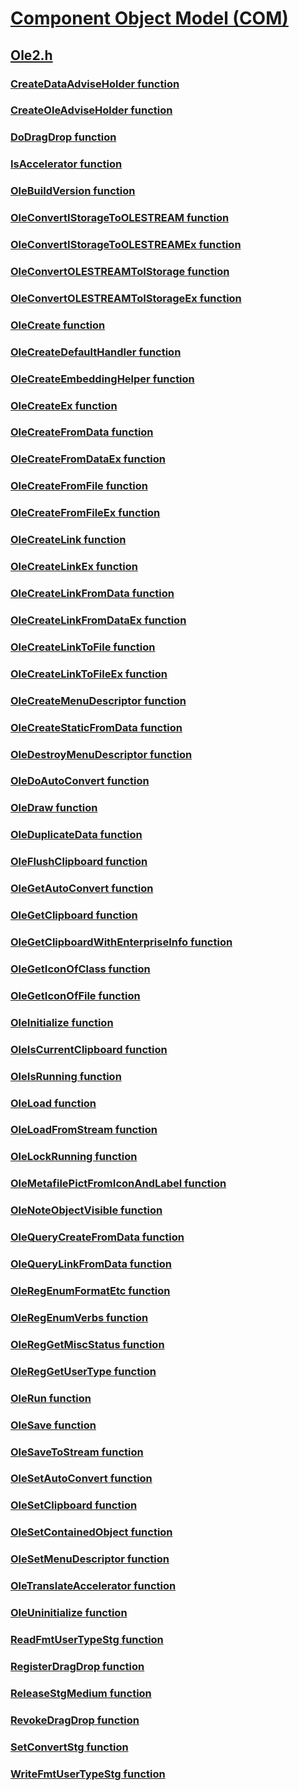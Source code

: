 # [Component Object Model (COM)](../_com/index.md)
## [Ole2.h](index.md)
### [CreateDataAdviseHolder function](../ole2/nf-ole2-createdataadviseholder.md)
### [CreateOleAdviseHolder function](../ole2/nf-ole2-createoleadviseholder.md)
### [DoDragDrop function](../ole2/nf-ole2-dodragdrop.md)
### [IsAccelerator function](../ole2/nf-ole2-isaccelerator.md)
### [OleBuildVersion function](../ole2/nf-ole2-olebuildversion.md)
### [OleConvertIStorageToOLESTREAM function](../ole2/nf-ole2-oleconvertistoragetoolestream.md)
### [OleConvertIStorageToOLESTREAMEx function](../ole2/nf-ole2-oleconvertistoragetoolestreamex.md)
### [OleConvertOLESTREAMToIStorage function](../ole2/nf-ole2-oleconvertolestreamtoistorage.md)
### [OleConvertOLESTREAMToIStorageEx function](../ole2/nf-ole2-oleconvertolestreamtoistorageex.md)
### [OleCreate function](../ole2/nf-ole2-olecreate.md)
### [OleCreateDefaultHandler function](../ole2/nf-ole2-olecreatedefaulthandler.md)
### [OleCreateEmbeddingHelper function](../ole2/nf-ole2-olecreateembeddinghelper.md)
### [OleCreateEx function](../ole2/nf-ole2-olecreateex.md)
### [OleCreateFromData function](../ole2/nf-ole2-olecreatefromdata.md)
### [OleCreateFromDataEx function](../ole2/nf-ole2-olecreatefromdataex.md)
### [OleCreateFromFile function](../ole2/nf-ole2-olecreatefromfile.md)
### [OleCreateFromFileEx function](../ole2/nf-ole2-olecreatefromfileex.md)
### [OleCreateLink function](../ole2/nf-ole2-olecreatelink.md)
### [OleCreateLinkEx function](../ole2/nf-ole2-olecreatelinkex.md)
### [OleCreateLinkFromData function](../ole2/nf-ole2-olecreatelinkfromdata.md)
### [OleCreateLinkFromDataEx function](../ole2/nf-ole2-olecreatelinkfromdataex.md)
### [OleCreateLinkToFile function](../ole2/nf-ole2-olecreatelinktofile.md)
### [OleCreateLinkToFileEx function](../ole2/nf-ole2-olecreatelinktofileex.md)
### [OleCreateMenuDescriptor function](../ole2/nf-ole2-olecreatemenudescriptor.md)
### [OleCreateStaticFromData function](../ole2/nf-ole2-olecreatestaticfromdata.md)
### [OleDestroyMenuDescriptor function](../ole2/nf-ole2-oledestroymenudescriptor.md)
### [OleDoAutoConvert function](../ole2/nf-ole2-oledoautoconvert.md)
### [OleDraw function](../ole2/nf-ole2-oledraw.md)
### [OleDuplicateData function](../ole2/nf-ole2-oleduplicatedata.md)
### [OleFlushClipboard function](../ole2/nf-ole2-oleflushclipboard.md)
### [OleGetAutoConvert function](../ole2/nf-ole2-olegetautoconvert.md)
### [OleGetClipboard function](../ole2/nf-ole2-olegetclipboard.md)
### [OleGetClipboardWithEnterpriseInfo function](../ole2/nf-ole2-olegetclipboardwithenterpriseinfo.md)
### [OleGetIconOfClass function](../ole2/nf-ole2-olegeticonofclass.md)
### [OleGetIconOfFile function](../ole2/nf-ole2-olegeticonoffile.md)
### [OleInitialize function](../ole2/nf-ole2-oleinitialize.md)
### [OleIsCurrentClipboard function](../ole2/nf-ole2-oleiscurrentclipboard.md)
### [OleIsRunning function](../ole2/nf-ole2-oleisrunning.md)
### [OleLoad function](../ole2/nf-ole2-oleload.md)
### [OleLoadFromStream function](../ole2/nf-ole2-oleloadfromstream.md)
### [OleLockRunning function](../ole2/nf-ole2-olelockrunning.md)
### [OleMetafilePictFromIconAndLabel function](../ole2/nf-ole2-olemetafilepictfromiconandlabel.md)
### [OleNoteObjectVisible function](../ole2/nf-ole2-olenoteobjectvisible.md)
### [OleQueryCreateFromData function](../ole2/nf-ole2-olequerycreatefromdata.md)
### [OleQueryLinkFromData function](../ole2/nf-ole2-olequerylinkfromdata.md)
### [OleRegEnumFormatEtc function](../ole2/nf-ole2-oleregenumformatetc.md)
### [OleRegEnumVerbs function](../ole2/nf-ole2-oleregenumverbs.md)
### [OleRegGetMiscStatus function](../ole2/nf-ole2-olereggetmiscstatus.md)
### [OleRegGetUserType function](../ole2/nf-ole2-olereggetusertype.md)
### [OleRun function](../ole2/nf-ole2-olerun.md)
### [OleSave function](../ole2/nf-ole2-olesave.md)
### [OleSaveToStream function](../ole2/nf-ole2-olesavetostream.md)
### [OleSetAutoConvert function](../ole2/nf-ole2-olesetautoconvert.md)
### [OleSetClipboard function](../ole2/nf-ole2-olesetclipboard.md)
### [OleSetContainedObject function](../ole2/nf-ole2-olesetcontainedobject.md)
### [OleSetMenuDescriptor function](../ole2/nf-ole2-olesetmenudescriptor.md)
### [OleTranslateAccelerator function](../ole2/nf-ole2-oletranslateaccelerator.md)
### [OleUninitialize function](../ole2/nf-ole2-oleuninitialize.md)
### [ReadFmtUserTypeStg function](../ole2/nf-ole2-readfmtusertypestg.md)
### [RegisterDragDrop function](../ole2/nf-ole2-registerdragdrop.md)
### [ReleaseStgMedium function](../ole2/nf-ole2-releasestgmedium.md)
### [RevokeDragDrop function](../ole2/nf-ole2-revokedragdrop.md)
### [SetConvertStg function](../ole2/nf-ole2-setconvertstg.md)
### [WriteFmtUserTypeStg function](../ole2/nf-ole2-writefmtusertypestg.md)
